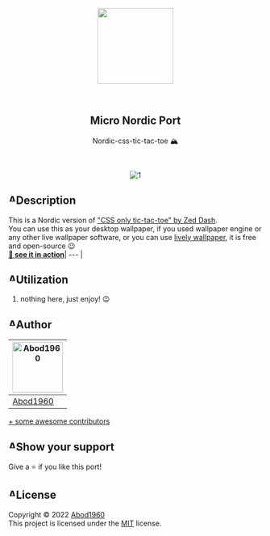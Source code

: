<p align="center">
    <img src="https://i.imgur.com/xDQfTqK.png" width = 150rem/>
</p>
<br>
<h2 align="center"> <b>Micro Nordic Port</b> </h2>
<p align="center">Nordic-css-tic-tac-toe 🏔
</p>

<br>
<div align="center">
  
![1](https://i.imgur.com/k2jL6rV.png)

</div>

<h2 style="display: flex; flex-direction: row; justify-content: start;"> <img width="15px" alt="Abod1960" src="https://i.imgur.com/9dexckH.png"> Description</h2>

This is a Nordic version of ["CSS only tic-tac-toe" by Zed Dash](https://codepen.io/z-/pen/LYPqaME).<br>
You can use this as your desktop wallpaper, if you used wallpaper engine or any other live wallpaper software, or you can use [lively wallpaper](https://rocksdanister.github.io/lively/), it is free and open-source 😉<br>
**[💠 see it in action](https://micro-nordic.github.io/Nordic-css-tic-tac-toe/)**|
--- |

<h2 style="display: flex; flex-direction: row; justify-content: start;"> <img width="15px" alt="Abod1960" src="https://i.imgur.com/TzoPeWE.png"> Utilization</h2>

1. nothing here, just enjoy! 😉


  
<h2 style="display: flex; flex-direction: row; justify-content: start;"> <img width="15px" alt="Abod1960" src="https://i.imgur.com/89PM7QC.png"> Author</h2>




<a href="https://github.com/Abod1960" alt=""><img width="100" alt="Abod1960" src="https://avatars.githubusercontent.com/u/79435005?v=4"></a> |
--- |
<a alt="Abod1960" href="https://github.com/Abod1960">Abod1960</a> |


[+ some awesome contributors](https://github.com/Micro-Nordic/Nordic-css-tic-tac-toe/graphs/contributors)
  
<h2 style="display: flex; flex-direction: row; justify-content: start;"> <img width="15px" alt="Abod1960" src="https://i.imgur.com/zaTDMta.png"> Show your support</h2>

Give a ⭐️ if you like this port!
  
<h2 style="display: flex; flex-direction: row; justify-content: start;"> <img width="15px" alt="Abod1960" src="https://i.imgur.com/oUWxDRu.png"> License</h2>

Copyright © 2022 [Abod1960](https://github.com/Abod1960)<br>
This project is licensed under the [MIT](https://github.com/Micro-Nordic/Nordic-css-tic-tac-toe/blob/main/LICENSE) license.<br>

